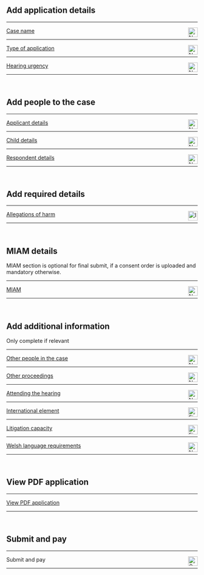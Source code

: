 <div class='width-50'>

<br/>

## Add application details

<hr class='govuk-!-margin-top-3 govuk-!-margin-bottom-2'/>

<a href='/cases/case-details/${[CASE_REFERENCE]}/trigger/caseName/caseName1'>Case name</a><img align='right' height='25px' src='NO IMAGE URL IN THIS BRANCHnot-started.png' title='Not started'/>

<hr class='govuk-!-margin-top-3 govuk-!-margin-bottom-2'/>

<a href='/cases/case-details/${[CASE_REFERENCE]}/trigger/selectApplicationType/selectApplicationType1'>Type of application</a><img align='right' height='25px' src='NO IMAGE URL IN THIS BRANCHnot-started.png' title='Not started'/>

<hr class='govuk-!-margin-top-3 govuk-!-margin-bottom-2'/>

<a href='/cases/case-details/${[CASE_REFERENCE]}/trigger/hearingUrgency/hearingUrgency1'>Hearing urgency</a><img align='right' height='25px' src='NO IMAGE URL IN THIS BRANCHnot-started.png' title='Not started'/>

<hr class='govuk-!-margin-top-3 govuk-!-margin-bottom-2'/>

<br/>

## Add people to the case

<hr class='govuk-!-margin-top-3 govuk-!-margin-bottom-2'/>

<a href='/cases/case-details/${[CASE_REFERENCE]}/trigger/applicantsDetails/applicantsDetails1'>Applicant details</a><img align='right' height='25px' src='NO IMAGE URL IN THIS BRANCHnot-started.png' title='Not started'/>

<hr class='govuk-!-margin-top-3 govuk-!-margin-bottom-2'/>

<a href='/cases/case-details/${[CASE_REFERENCE]}/trigger/childDetails/childDetails1'>Child details</a><img align='right' height='25px' src='NO IMAGE URL IN THIS BRANCHnot-started.png' title='Not started'/>

<hr class='govuk-!-margin-top-3 govuk-!-margin-bottom-2'/>

<a href='/cases/case-details/${[CASE_REFERENCE]}/trigger/respondentsDetails/respondentsDetails1'>Respondent details</a><img align='right' height='25px' src='NO IMAGE URL IN THIS BRANCHnot-started.png' title='Not started'/>

<hr class='govuk-!-margin-top-3 govuk-!-margin-bottom-2'/>

<br/>

## Add required details

<hr class='govuk-!-margin-top-3 govuk-!-margin-bottom-2'/>

<a href='/cases/case-details/${[CASE_REFERENCE]}/trigger/allegationsOfHarm/allegationsOfHarm1'>Allegations of harm</a><img align='right' height='25px' src='NO IMAGE URL IN THIS BRANCHin-progress.png' title='In progress'/>

<hr class='govuk-!-margin-top-3 govuk-!-margin-bottom-2'/>

<br/>

## MIAM details

<div class='panel panel-border-wide govuk-!-font-size-16'>MIAM section is optional for final submit, if a consent order is uploaded and mandatory otherwise.</div>

<hr class='govuk-!-margin-top-3 govuk-!-margin-bottom-2'/>

<a href='/cases/case-details/${[CASE_REFERENCE]}/trigger/miam/miam1'>MIAM</a><img align='right' height='25px' src='NO IMAGE URL IN THIS BRANCHnot-started.png' title='Not started'/>

<hr class='govuk-!-margin-top-3 govuk-!-margin-bottom-2'/>

<br/>

## Add additional information

<div class='panel panel-border-wide govuk-!-font-size-16'>Only complete if relevant</div>

<hr class='govuk-!-margin-top-3 govuk-!-margin-bottom-2'/>

<a href='/cases/case-details/${[CASE_REFERENCE]}/trigger/otherPeopleInTheCase/otherPeopleInTheCase1'>Other people in the case</a><img align='right' height='25px' src='NO IMAGE URL IN THIS BRANCHnot-started.png' title='Not started'/>

<hr class='govuk-!-margin-top-3 govuk-!-margin-bottom-2'/>

<a href='/cases/case-details/${[CASE_REFERENCE]}/trigger/otherProceedings/otherProceedings1'>Other proceedings</a><img align='right' height='25px' src='NO IMAGE URL IN THIS BRANCHnot-started.png' title='Not started'/>

<hr class='govuk-!-margin-top-3 govuk-!-margin-bottom-2'/>

<a href='/cases/case-details/${[CASE_REFERENCE]}/trigger/attendingTheHearing/attendingTheHearing1'>Attending the hearing</a><img align='right' height='25px' src='NO IMAGE URL IN THIS BRANCHnot-started.png' title='Not started'/>

<hr class='govuk-!-margin-top-3 govuk-!-margin-bottom-2'/>

<a href='/cases/case-details/${[CASE_REFERENCE]}/trigger/internationalElement/internationalElement1'>International element</a><img align='right' height='25px' src='NO IMAGE URL IN THIS BRANCHfinished.png' title='Finished'/>

<hr class='govuk-!-margin-top-3 govuk-!-margin-bottom-2'/>

<a href='/cases/case-details/${[CASE_REFERENCE]}/trigger/litigationCapacity/litigationCapacity1'>Litigation capacity</a><img align='right' height='25px' src='NO IMAGE URL IN THIS BRANCHfinished.png' title='Finished'/>

<hr class='govuk-!-margin-top-3 govuk-!-margin-bottom-2'/>

<a href='/cases/case-details/${[CASE_REFERENCE]}/trigger/welshLanguageRequirements/welshLanguageRequirements1'>Welsh language requirements</a><img align='right' height='25px' src='NO IMAGE URL IN THIS BRANCHnot-started.png' title='Not started'/>

<hr class='govuk-!-margin-top-3 govuk-!-margin-bottom-2'/>

<br/>

## View PDF application

<hr class='govuk-!-margin-top-3 govuk-!-margin-bottom-2'/>

<a href='/cases/case-details/${[CASE_REFERENCE]}/trigger/viewPdfDocument/viewPdfDocument1'>View PDF application</a>

<hr class='govuk-!-margin-top-3 govuk-!-margin-bottom-2'/>

<br/>

## Submit and pay

<hr class='govuk-!-margin-top-3 govuk-!-margin-bottom-2'/>

<a>Submit and pay</a><img align='right' height='25px' src='NO IMAGE URL IN THIS BRANCHcannot-start-yet.png' title='Cannot start yet'/>

<hr class='govuk-!-margin-top-3 govuk-!-margin-bottom-2'/>

</div>
